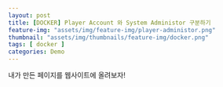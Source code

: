 ```yaml
---
layout: post
title: [DOCKER] Player Account 와 System Administor 구분하기
feature-img: "assets/img/feature-img/player-administor.png"
thumbnail: "assets/img/thumbnails/feature-img/docker.png"
tags: [ docker ]
categories: Demo
---
```


내가 만든 페이지를 웹사이트에 올려보자!